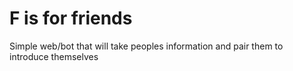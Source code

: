 # F is for friends

Simple web/bot that will take peoples information and pair them to introduce themselves

